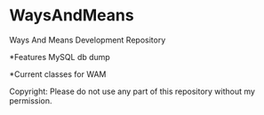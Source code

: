 WaysAndMeans
============

Ways And Means Development Repository

*Features MySQL db dump

*Current classes for WAM

Copyright: Please do not use any part of this repository without my permission.
